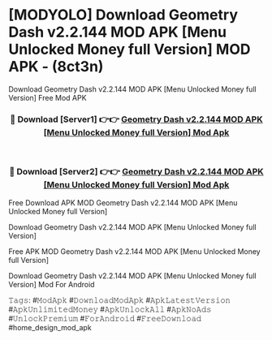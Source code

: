 # [MODYOLO] Download Geometry Dash v2.2.144 MOD APK [Menu Unlocked Money full Version] MOD APK - (8ct3n)
Download Geometry Dash v2.2.144 MOD APK [Menu Unlocked Money full Version] Free Mod APK

<div align="center">
<h3>🔴 Download [Server1] 👉👉 <a href="https://apk-comot.site?title=Geometry_Dash_v2.2.144_MOD_APK_[Menu_Unlocked_Money_full_Version]">Geometry Dash v2.2.144 MOD APK [Menu Unlocked Money full Version] Mod Apk</a></h3><br>

<h3>🔴 Download [Server2] 👉👉 <a href="https://apk-comot.site?title=Geometry_Dash_v2.2.144_MOD_APK_[Menu_Unlocked_Money_full_Version]">Geometry Dash v2.2.144 MOD APK [Menu Unlocked Money full Version] Mod Apk</a></h3>
</div>


Free Download APK MOD Geometry Dash v2.2.144 MOD APK [Menu Unlocked Money full Version]

Download Geometry Dash v2.2.144 MOD APK [Menu Unlocked Money full Version] 

Free APK MOD Geometry Dash v2.2.144 MOD APK [Menu Unlocked Money full Version] 

Download Geometry Dash v2.2.144 MOD APK [Menu Unlocked Money full Version] Mod For Android

𝚃𝚊𝚐𝚜: #𝙼𝚘𝚍𝙰𝚙𝚔 #𝙳𝚘𝚠𝚗𝚕𝚘𝚊𝚍𝙼𝚘𝚍𝙰𝚙𝚔 #𝙰𝚙𝚔𝙻𝚊𝚝𝚎𝚜𝚝𝚅𝚎𝚛𝚜𝚒𝚘𝚗 #𝙰𝚙𝚔𝚄𝚗𝚕𝚒𝚖𝚒𝚝𝚎𝚍𝙼𝚘𝚗𝚎𝚢 #𝙰𝚙𝚔𝚄𝚗𝚕𝚘𝚌𝚔𝙰𝚕𝚕 #𝙰𝚙𝚔𝙽𝚘𝙰𝚍𝚜 #𝚄𝚗𝚕𝚘𝚌𝚔𝙿𝚛𝚎𝚖𝚒𝚞𝚖 #𝙵𝚘𝚛𝙰𝚗𝚍𝚛𝚘𝚒𝚍 #𝙵𝚛𝚎𝚎𝙳𝚘𝚠𝚗𝚕𝚘𝚊𝚍 #home_design_mod_apk
